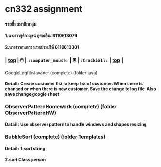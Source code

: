 # cn332 assignment 
### รายชื่อสมาชิกกลุ่ม
#### 1.นางสาวชุติกาญจน์ กุศลเอี่ยม 6110613079
#### 2.นางสาวกนกกร นามเปรมปรีดิ์ 6110613301
### | [top](#objects) | :computer_mouse: | `:computer_mouse:` | :trackball: | `:trackball:` | [top](#table-of-contents) |
GoogleLogfileJavaVer (complete) (folder java)
#### Detail : Create customer list to keep list of customer. When there is changed or when there is new customer. Save the change to log file. Also save change google sheet
### ObserverPatternHomework (complete) (folder ObserverPatternHW)
#### Datail : Use observer pattern to handle windows and shapes resizing
### BubbleSort (complete) (folder Templates)
#### Detail : 1.sort string
####          2.sort Class person

